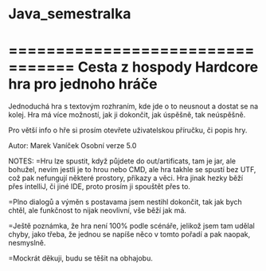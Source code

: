 # Java_semestralka
 
=================================
         Cesta z hospody
 Hardcore hra pro jednoho hráče
=================================

Jednoduchá hra s textovým rozhraním, kde jde o to neusnout a dostat se na kolej.
Hra má více možností, jak ji dokončit, jak úspěšně, tak neúspěšně.

Pro větší info o hře si prosím otevřete uživatelskou příručku, či popis hry.

Autor: Marek Vaníček
Osobní verze 5.0

NOTES:
=Hru lze spustit, když půjdete do out/artificats, tam je jar, ale bohužel, nevím
jestli je to hrou nebo CMD, ale hra takhle se spustí bez UTF,
což pak nefungují některé prostory, příkazy a věci. Hra jinak hezky běží přes 
intelliJ, či jiné IDE, proto prosím ji spouštět přes to.

=Plno dialogů a výměn s postavama jsem nestihl dokončit, tak jak
bych chtěl, ale funkčnost to nijak neovlivní, vše běží jak má.

=Ještě poznámka, že hra není 100% podle scénáře, jelikož jsem tam udělal chyby,
jako třeba, že jednou se napíše něco v tomto pořadí a pak naopak, nesmyslně.

=Mockrát děkuji, budu se těšit na obhajobu.
